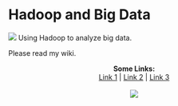 # Hadoop and Big Data
![](https://github.com/asikhalaban/Big_Data/blob/master/img/cloud.png?raw=true)
Using Hadoop to analyze big data.

Please read my wiki.
<p align="center">
  <b>Some Links:</b><br>
  <a href="#">Link 1</a> |
  <a href="#">Link 2</a> |
  <a href="#">Link 3</a>
  <br><br>
  <img src="http://s.4cdn.org/image/title/105.gif">
</p>
